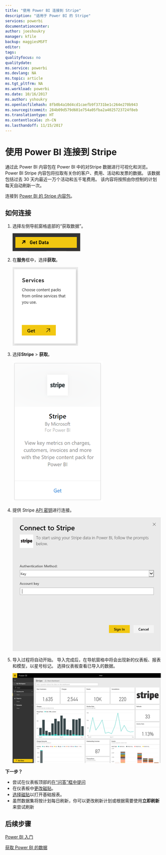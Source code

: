 ```yaml
---
title: "使用 Power BI 连接到 Stripe"
description: "适用于 Power BI 的 Stripe"
services: powerbi
documentationcenter: 
author: joeshoukry
manager: kfile
backup: maggiesMSFT
editor: 
tags: 
qualityfocus: no
qualitydate: 
ms.service: powerbi
ms.devlang: NA
ms.topic: article
ms.tgt_pltfrm: NA
ms.workload: powerbi
ms.date: 10/16/2017
ms.author: yshoukry
ms.openlocfilehash: 8fb0b4a10d4cd1caefb9f3731be1c264e270b943
ms.sourcegitcommit: 284b09d579d601e754a05fba2a4025723724f8eb
ms.translationtype: HT
ms.contentlocale: zh-CN
ms.lasthandoff: 11/15/2017
---
```

# <a name="connect-to-stripe-with-power-bi"></a>使用 Power BI 连接到 Stripe
通过此 Power BI 内容包在 Power BI 中的对Stripe 数据进行可视化和浏览。 Power BI Stripe 内容包将拉取有关你的客户、费用、活动和发票的数据。 该数据包括过去 30 天内最近一万个活动和五千笔费用。 该内容将按照由你控制的计划每天自动刷新一次。 

连接到 [Power BI 的 Stripe 内容包](https://app.powerbi.com/getdata/services/stripe)。

## <a name="how-to-connect"></a>如何连接
1. 选择左侧导航窗格底部的“获取数据”。  
   
    ![](media/service-connect-to-stripe/getdata.png)
2. 在**服务**框中，选择**获取**。  
   
    ![](media/service-connect-to-stripe/services.png)  
3. 选择**Stripe** &gt; **获取**。  
   
    ![](media/service-connect-to-stripe/stripe.png)  
4. 提供 Stripe [API 密钥](https://dashboard.stripe.com/account/apikeys)进行连接。  
   
    ![](media/service-connect-to-stripe/creds.png)
5. 导入过程将自动开始。 导入完成后，在导航窗格中将会出现新的仪表板、报表和模型，以星号标记。 选择仪表板查看已导入的数据。
   
    ![](media/service-connect-to-stripe/dashboard.png)

**下一步？**

* 尝试在仪表板顶部的[在“问答”框中提问](service-q-and-a.md)
* 在仪表板中[更改磁贴](service-dashboard-edit-tile.md)。
* [选择磁贴](service-dashboard-tiles.md)以打开基础报表。
* 虽然数据集将按计划每日刷新，你可以更改刷新计划或根据需要使用**立即刷新**来尝试刷新

## <a name="next-steps"></a>后续步骤
[Power BI 入门](service-get-started.md)

[获取 Power BI 的数据](service-get-data.md)

